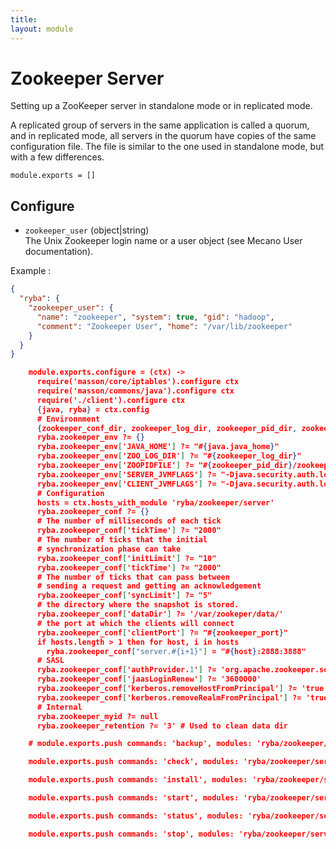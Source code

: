 ```yaml
---
title: 
layout: module
---
```


# Zookeeper Server

Setting up a ZooKeeper server in standalone mode or in replicated mode.

A replicated group of servers in the same application is called a quorum, and in
replicated mode, all servers in the quorum have copies of the same configuration
file. The file is similar to the one used in standalone mode, but with a few
differences.

    module.exports = []

## Configure

*   `zookeeper_user` (object|string)   
    The Unix Zookeeper login name or a user object (see Mecano User documentation).   

Example : 

```json
{
  "ryba": {
    "zookeeper_user": {
      "name": "zookeeper", "system": true, "gid": "hadoop",
      "comment": "Zookeeper User", "home": "/var/lib/zookeeper"
    }
  }
}

    module.exports.configure = (ctx) ->
      require('masson/core/iptables').configure ctx
      require('masson/commons/java').configure ctx
      require('./client').configure ctx
      {java, ryba} = ctx.config
      # Environnment
      {zookeeper_conf_dir, zookeeper_log_dir, zookeeper_pid_dir, zookeeper_port} = ctx.config.ryba
      ryba.zookeeper_env ?= {}
      ryba.zookeeper_env['JAVA_HOME'] ?= "#{java.java_home}"
      ryba.zookeeper_env['ZOO_LOG_DIR'] ?= "#{zookeeper_log_dir}"
      ryba.zookeeper_env['ZOOPIDFILE'] ?= "#{zookeeper_pid_dir}/zookeeper_server.pid"
      ryba.zookeeper_env['SERVER_JVMFLAGS'] ?= "-Djava.security.auth.login.config=#{zookeeper_conf_dir}/zookeeper-server.jaas"
      ryba.zookeeper_env['CLIENT_JVMFLAGS'] ?= "-Djava.security.auth.login.config=#{zookeeper_conf_dir}/zookeeper-client.jaas"
      # Configuration
      hosts = ctx.hosts_with_module 'ryba/zookeeper/server'
      ryba.zookeeper_conf ?= {}
      # The number of milliseconds of each tick
      ryba.zookeeper_conf['tickTime'] ?= "2000"
      # The number of ticks that the initial
      # synchronization phase can take
      ryba.zookeeper_conf['initLimit'] ?= "10"
      ryba.zookeeper_conf['tickTime'] ?= "2000"
      # The number of ticks that can pass between
      # sending a request and getting an acknowledgement
      ryba.zookeeper_conf['syncLimit'] ?= "5"
      # the directory where the snapshot is stored.
      ryba.zookeeper_conf['dataDir'] ?= '/var/zookeper/data/'
      # the port at which the clients will connect
      ryba.zookeeper_conf['clientPort'] ?= "#{zookeeper_port}"
      if hosts.length > 1 then for host, i in hosts
        ryba.zookeeper_conf["server.#{i+1}"] = "#{host}:2888:3888"
      # SASL
      ryba.zookeeper_conf['authProvider.1'] ?= 'org.apache.zookeeper.server.auth.SASLAuthenticationProvider'
      ryba.zookeeper_conf['jaasLoginRenew'] ?= '3600000'
      ryba.zookeeper_conf['kerberos.removeHostFromPrincipal'] ?= 'true'
      ryba.zookeeper_conf['kerberos.removeRealmFromPrincipal'] ?= 'true'
      # Internal
      ryba.zookeeper_myid ?= null
      ryba.zookeeper_retention ?= '3' # Used to clean data dir

    # module.exports.push commands: 'backup', modules: 'ryba/zookeeper/server_backup'

    module.exports.push commands: 'check', modules: 'ryba/zookeeper/server_check'

    module.exports.push commands: 'install', modules: 'ryba/zookeeper/server_install'

    module.exports.push commands: 'start', modules: 'ryba/zookeeper/server_start'

    module.exports.push commands: 'status', modules: 'ryba/zookeeper/server_status'

    module.exports.push commands: 'stop', modules: 'ryba/zookeeper/server_stop'


